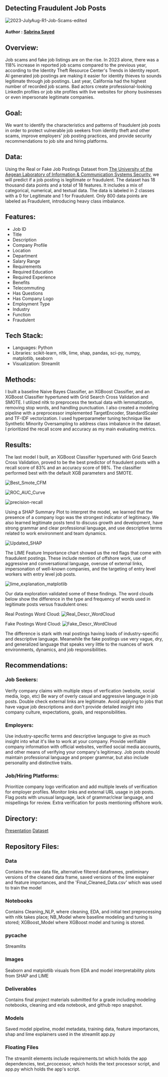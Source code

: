 ## Detecting Fraudulent Job Posts
![2023-JulyAug-R1-Job-Scams-edited](https://github.com/user-attachments/assets/18e82a1d-e4d7-4a35-8998-b971b50c2be4)

#### Author : [Sabrina Sayed](https://github.com/sabrinasayed99)

## Overview:
Job scams and fake job listings are on the rise. In 2023 alone, there was a 118% increase in reported job scams compared to the previous year, according to the Identity Theft Resource Center's Trends in Identity report. AI generated job postings are making it easier for identity thieves to sounds legitimate through job postings. Last year, California had the highest number of recorded job scams. Bad actors create professional-looking LinkedIn profiles or job site profiles with live websites for phony businesses or even impersonate legitimate companies. 

## Goal:
We want to identify the characteristics and patterns of fraudulent job posts in order to protect vulnerable job seekers from identity theft and other scams, improve employers' job posting practices, and provide security recommendations to job site and hiring platforms.

## Data:
Using the Real or Fake Job Postings Dataset from [The University of the Aegean Laboratory of Information & Communication Systems Security]([url](https://www.kaggle.com/datasets/shivamb/real-or-fake-fake-jobposting-prediction/data)), we will predict if a job posting is legitimate or fraudulent. The dataset has 18 thousand data points and a total of 18 features. It includes a mix of categorical, numerical, and textual data. The data is labeled in 2 classes with a 0 for Legitimate and 1 for Fraudulent. Only 800 data points are labeled as Fraudulent, introducing heavy class imbalance. 

## Features:
- Job ID
- Title
- Description
- Company Profile
- Location
- Department
- Salary Range
- Requirements
- Required Education
- Required Experience
- Benefits
- Telecommuting
- Has Questions
- Has Company Logo
- Employment Type
- Industry
- Function
- Fraudulent


## Tech Stack:
- Languages: Python
- Libraries: scikit-learn, nltk, lime, shap, pandas, sci-py, numpy, matplotlib, seaborn
- Visualization: Streamlit

## Methods:
I built a baseline Naive Bayes Classifier, an XGBoost Classifier, and an XGBoost Classifier hypertuned with Grid Search Cross Validation and SMOTE. I utilized nltk to preprocess the textual data with lemmatization, removing stop words, and handling punctuation. I also created a modeling pipeline with a preprocessor implemented TargetEncoder, StandardScaler and TF-IDF vectorization. I used hyperparameter tuning technique like Synthetic Minority Oversampling to address class imbalance in the dataset. I prioritized the recall score  and accuracy as my main evaluating metrics.


## Results:
The last model I built, an XGBoost Classifier hypertuned with Grid Search Cross Validation, proved to be the best predictor of fraudulent posts with a recall score of 83% and an accuracy score of 98%. The classifier performed best with the default XGB parameters and SMOTE.

![Best_Smote_CFM](https://github.com/user-attachments/assets/6e03298f-8009-4dff-89f7-9d08478cffb0)

![ROC_AUC_Curve](https://github.com/user-attachments/assets/102f78bc-05e5-45f0-8171-b56fa674d6ea)

![precision-recall](https://github.com/user-attachments/assets/7bf55cc1-6d58-4c57-83fb-bb99c19d4878)


Using a SHAP Summary Plot to interpret the model, we learned that the presence of a company logo was the strongest indicator of legitimacy. We also learned legitimate posts tend to discuss growth and development, have strong grammar and clear professional language, and use descriptive terms related to work environment and team dynamics.


![Updated_SHAP](https://github.com/user-attachments/assets/2c704911-1ec2-432a-a024-52756d037d42)


The LIME Feature Importance chart showed us the red flags that come with fraudulent postings. These include mention of offshore work, use of aggressive and conversational language, overuse of external links, impersonation of well-known companies, and the targeting of entry level workers with entry level job posts.

![lime_explanation_matplotlib](https://github.com/user-attachments/assets/68c50595-8d5e-4a70-990d-cbcecd98cae6)

Our data exploration validated some of these findings. The word clouds below show the difference in the type and frequency of words used in legitimate posts versus fraudulent ones:

Real Postings Word Cloud:
![Real_Descr_WordCloud](https://github.com/user-attachments/assets/ad5b3de3-23c0-4c62-8455-c41ef71b0911)

Fake Postings Word Cloud:
![Fake_Descr_WordCloud](https://github.com/user-attachments/assets/0f1928b1-f5a9-4a72-99b8-de4c65579480)

The difference is stark with real postings having loads of industry-specific and descriptive language. Meanwhile the fake postings use very vague, dry, and generalized language that speaks very little to the nuances of work environments, dynamics, and job responsibilities.


## Recommendations:
### Job Seekers: 
Verify company claims with multiple steps of verfication (website, social media, logo, etc)
Be wary of overly casual and aggressive language in job posts.
Double check external links are legitimate.
Avoid applying to jobs that have vague job descriptions and don't provide detailed insight into company culture, expectations, goals, and responsibilities. 

### Employers:
Use industry-specific terms and descriptive language to give as much insight into what it's like to work at your company.
Provide verifiable company information with official websites, verified social media accounts, and other means of verifying your company's legitimacy.
Job posts should maintain professional language and proper grammar, but also include personality and distinctive traits.

### Job/Hiring Platforms:
Prioritize company logo verification and add multiple levels of verification for employer profiles.
Monitor links and external URL usage in job posts.
Flag posts with unusual language, lack of grammar/clear language, and mispellings for review.
Extra verification for posts mentioning offshore work.

## Directory:
[Presentation]([url](https://www.canva.com/design/DAGYKZgqBwc/_YKVCh6kJHvIwHZVKqbjFg/view?utm_content=DAGYKZgqBwc&utm_campaign=designshare&utm_medium=link&utm_source=editor))
[Dataset]([url](https://www.kaggle.com/datasets/shivamb/real-or-fake-fake-jobposting-prediction/data))

## Repository Files:
### Data 
Contains the raw data file, alternative filtered dataframes, preliminary versions of the cleaned data frame, saved versions of the lime explainer and feature importances, and the 'Final_Cleaned_Data.csv' which was used to train the model

### Notebooks
Contains Cleaning_NLP, where cleaning, EDA, and initial text preprocessing with nltk takes place; NB_Model where baseline modeling and tuning is stored; XGBoost_Model where XGBoost model and tuning is stored.

### __pycache__
Streamlits 

### Images
Seaborn and matplotlib visuals from EDA and model interpretability plots from SHAP and LIME

### Deliverables
Contains final project materials submitted for a grade including modeling notebooks, cleaning and eda notebook, and github repo snapshot.

### Models
Saved model pipeline, model metadata, training data, feature importances, shap and lime explainers used in the streamlit app.py

### Floating Files
The streamlit elements include requirements.txt which holds the app dependencies, text_prcocessor, which holds the text processor script, and app.py which holds the app's script.



